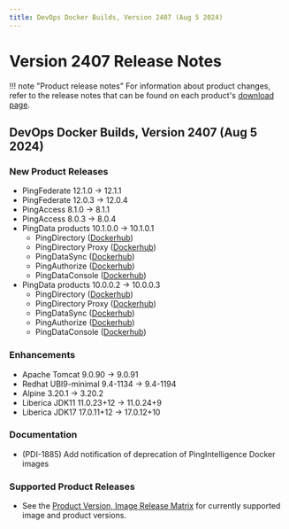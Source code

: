 ```yaml
---
title: DevOps Docker Builds, Version 2407 (Aug 5 2024)
---
```


# Version 2407 Release Notes

!!! note "Product release notes"
For information about product changes, refer to the release notes that can be found on each
product's [download page](https://www.pingidentity.com/en/resources/downloads.html).

## DevOps Docker Builds, Version 2407 (Aug 5 2024)

### New Product Releases

- PingFederate 12.1.0 → 12.1.1
- PingFederate 12.0.3 → 12.0.4
- PingAccess 8.1.0 → 8.1.1
- PingAccess 8.0.3 → 8.0.4
- PingData products 10.1.0.0 → 10.1.0.1
    - PingDirectory ([Dockerhub](https://hub.docker.com/r/pingidentity/pingdirectory))
    - PingDirectory Proxy ([Dockerhub](https://hub.docker.com/r/pingidentity/pingdirectoryproxy))
    - PingDataSync ([Dockerhub](https://hub.docker.com/r/pingidentity/pingdatasync))
    - PingAuthorize ([Dockerhub](https://hub.docker.com/r/pingidentity/pingauthorize))
    - PingDataConsole ([Dockerhub](https://hub.docker.com/r/pingidentity/pingdataconsole))
- PingData products 10.0.0.2 → 10.0.0.3
    - PingDirectory ([Dockerhub](https://hub.docker.com/r/pingidentity/pingdirectory))
    - PingDirectory Proxy ([Dockerhub](https://hub.docker.com/r/pingidentity/pingdirectoryproxy))
    - PingDataSync ([Dockerhub](https://hub.docker.com/r/pingidentity/pingdatasync))
    - PingAuthorize ([Dockerhub](https://hub.docker.com/r/pingidentity/pingauthorize))
    - PingDataConsole ([Dockerhub](https://hub.docker.com/r/pingidentity/pingdataconsole))

### Enhancements

- Apache Tomcat 9.0.90 → 9.0.91
- Redhat UBI9-minimal 9.4-1134 → 9.4-1194
- Alpine 3.20.1 → 3.20.2
- Liberica JDK11 11.0.23+12 → 11.0.24+9
- Liberica JDK17 17.0.11+12 → 17.0.12+10

### Documentation

- (PDI-1885) Add notification of deprecation of PingIntelligence Docker images

### Supported Product Releases

- See the [Product Version, Image Release Matrix](../docker-images/productVersionMatrix.md)
  for currently supported image and product versions.



